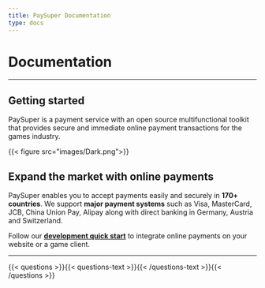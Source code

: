 ```yaml
---
title: PaySuper Documentation
type: docs
---
```


# Documentation

***

## Getting started

PaySuper is a payment service with an open source multifunctional toolkit that provides secure and immediate online payment transactions for the games industry.

{{< figure src="images/Dark.png">}}

## Expand the market with online payments

PaySuper enables you to accept payments easily and securely in **170+ countries**. We support **major payment systems** such as Visa, MasterCard, JCB, China Union Pay, Alipay along with direct banking in Germany, Austria and Switzerland.

Follow our [**development quick start**](/docs/payments/) to integrate online payments on your website or a game client.

***

{{< questions >}}{{< questions-text >}}{{< /questions-text >}}{{< /questions >}}